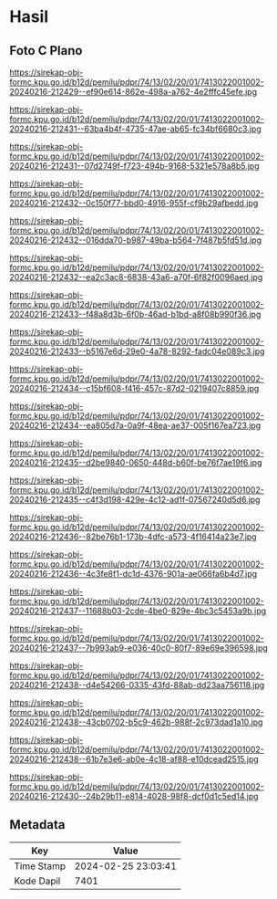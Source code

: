 # Hasil

## Foto C Plano

https://sirekap-obj-formc.kpu.go.id/b12d/pemilu/pdpr/74/13/02/20/01/7413022001002-20240216-212429--ef90e614-862e-498a-a762-4e2fffc45efe.jpg

https://sirekap-obj-formc.kpu.go.id/b12d/pemilu/pdpr/74/13/02/20/01/7413022001002-20240216-212431--63ba4b4f-4735-47ae-ab65-fc34bf6680c3.jpg

https://sirekap-obj-formc.kpu.go.id/b12d/pemilu/pdpr/74/13/02/20/01/7413022001002-20240216-212431--07d2749f-f723-494b-9168-5321e578a8b5.jpg

https://sirekap-obj-formc.kpu.go.id/b12d/pemilu/pdpr/74/13/02/20/01/7413022001002-20240216-212432--0c150f77-bbd0-4916-955f-cf9b29afbedd.jpg

https://sirekap-obj-formc.kpu.go.id/b12d/pemilu/pdpr/74/13/02/20/01/7413022001002-20240216-212432--016dda70-b987-49ba-b564-7f487b5fd51d.jpg

https://sirekap-obj-formc.kpu.go.id/b12d/pemilu/pdpr/74/13/02/20/01/7413022001002-20240216-212432--ea2c3ac8-6838-43a6-a70f-6f82f0096aed.jpg

https://sirekap-obj-formc.kpu.go.id/b12d/pemilu/pdpr/74/13/02/20/01/7413022001002-20240216-212433--f48a8d3b-6f0b-46ad-b1bd-a8f08b990f36.jpg

https://sirekap-obj-formc.kpu.go.id/b12d/pemilu/pdpr/74/13/02/20/01/7413022001002-20240216-212433--b5167e6d-29e0-4a78-8292-fadc04e089c3.jpg

https://sirekap-obj-formc.kpu.go.id/b12d/pemilu/pdpr/74/13/02/20/01/7413022001002-20240216-212434--c15bf608-f416-457c-87d2-0219407c8859.jpg

https://sirekap-obj-formc.kpu.go.id/b12d/pemilu/pdpr/74/13/02/20/01/7413022001002-20240216-212434--ea805d7a-0a9f-48ea-ae37-005f167ea723.jpg

https://sirekap-obj-formc.kpu.go.id/b12d/pemilu/pdpr/74/13/02/20/01/7413022001002-20240216-212435--d2be9840-0650-448d-b60f-be76f7ae19f6.jpg

https://sirekap-obj-formc.kpu.go.id/b12d/pemilu/pdpr/74/13/02/20/01/7413022001002-20240216-212435--c4f3d198-429e-4c12-ad1f-07567240d5d6.jpg

https://sirekap-obj-formc.kpu.go.id/b12d/pemilu/pdpr/74/13/02/20/01/7413022001002-20240216-212436--82be76b1-173b-4dfc-a573-4f16414a23e7.jpg

https://sirekap-obj-formc.kpu.go.id/b12d/pemilu/pdpr/74/13/02/20/01/7413022001002-20240216-212436--4c3fe8f1-dc1d-4376-901a-ae066fa6b4d7.jpg

https://sirekap-obj-formc.kpu.go.id/b12d/pemilu/pdpr/74/13/02/20/01/7413022001002-20240216-212437--11688b03-2cde-4be0-829e-4bc3c5453a9b.jpg

https://sirekap-obj-formc.kpu.go.id/b12d/pemilu/pdpr/74/13/02/20/01/7413022001002-20240216-212437--7b993ab9-e036-40c0-80f7-89e69e396598.jpg

https://sirekap-obj-formc.kpu.go.id/b12d/pemilu/pdpr/74/13/02/20/01/7413022001002-20240216-212438--d4e54266-0335-43fd-88ab-dd23aa756118.jpg

https://sirekap-obj-formc.kpu.go.id/b12d/pemilu/pdpr/74/13/02/20/01/7413022001002-20240216-212438--43cb0702-b5c9-462b-988f-2c973dad1a10.jpg

https://sirekap-obj-formc.kpu.go.id/b12d/pemilu/pdpr/74/13/02/20/01/7413022001002-20240216-212438--61b7e3e6-ab0e-4c18-af88-e10dcead2515.jpg

https://sirekap-obj-formc.kpu.go.id/b12d/pemilu/pdpr/74/13/02/20/01/7413022001002-20240216-212430--24b29b11-e814-4028-98f8-dcf0d1c5ed14.jpg


## Metadata

| Key        | Value               |
| ---------- | ------------------- |
| Time Stamp | 2024-02-25 23:03:41 |
| Kode Dapil | 7401                |



